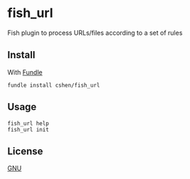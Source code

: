 # fish_url
Fish plugin to process URLs/files according to a set of rules

## Install

With [Fundle](https://github.com/danhper/fundle)

```fish
fundle install cshen/fish_url
```

## Usage

```fish
fish_url help
fish_url init
```

## License

[GNU](LICENSE)
